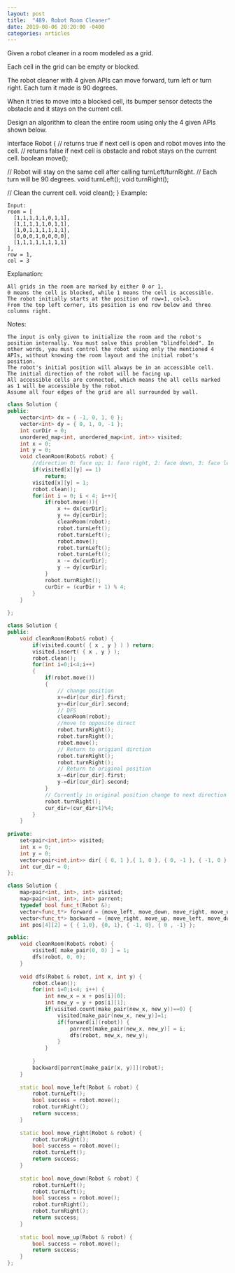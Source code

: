 ```yaml
---
layout: post
title:  "489. Robot Room Cleaner"
date: 2019-08-06 20:20:00 -0400
categories: articles
---
```

Given a robot cleaner in a room modeled as a grid.

Each cell in the grid can be empty or blocked.

The robot cleaner with 4 given APIs can move forward, turn left or turn right. Each turn it made is 90 degrees.

When it tries to move into a blocked cell, its bumper sensor detects the obstacle and it stays on the current cell.

Design an algorithm to clean the entire room using only the 4 given APIs shown below.

interface Robot {
  // returns true if next cell is open and robot moves into the cell.
  // returns false if next cell is obstacle and robot stays on the current cell.
  boolean move();

  // Robot will stay on the same cell after calling turnLeft/turnRight.
  // Each turn will be 90 degrees.
  void turnLeft();
  void turnRight();

  // Clean the current cell.
  void clean();
}
Example:
```
Input:
room = [
  [1,1,1,1,1,0,1,1],
  [1,1,1,1,1,0,1,1],
  [1,0,1,1,1,1,1,1],
  [0,0,0,1,0,0,0,0],
  [1,1,1,1,1,1,1,1]
],
row = 1,
col = 3
```
Explanation:
```
All grids in the room are marked by either 0 or 1.
0 means the cell is blocked, while 1 means the cell is accessible.
The robot initially starts at the position of row=1, col=3.
From the top left corner, its position is one row below and three columns right.
```
Notes:
```
The input is only given to initialize the room and the robot's position internally. You must solve this problem "blindfolded". In other words, you must control the robot using only the mentioned 4 APIs, without knowing the room layout and the initial robot's position.
The robot's initial position will always be in an accessible cell.
The initial direction of the robot will be facing up.
All accessible cells are connected, which means the all cells marked as 1 will be accessible by the robot.
Assume all four edges of the grid are all surrounded by wall.
```

```c++
class Solution {
public:
    vector<int> dx = { -1, 0, 1, 0 };
    vector<int> dy = { 0, 1, 0, -1 };
    int curDir = 0;
    unordered_map<int, unordered_map<int, int>> visited;
    int x = 0;
    int y = 0;
    void cleanRoom(Robot& robot) {
        //direction 0: face up; 1: face right, 2: face down, 3: face left
        if(visited[x][y] == 1)
            return;
        visited[x][y] = 1;
        robot.clean();
        for(int i = 0; i < 4; i++){
            if(robot.move()){
                x += dx[curDir];
                y += dy[curDir];
                cleanRoom(robot);
                robot.turnLeft();
                robot.turnLeft();
                robot.move();
                robot.turnLeft();
                robot.turnLeft();
                x -= dx[curDir];
                y -= dy[curDir];
            }
            robot.turnRight();
            curDir = (curDir + 1) % 4;
        }
    }
    
};
```

```c++
class Solution {
public:
    void cleanRoom(Robot& robot) {
        if(visited.count( { x , y } ) ) return;
        visited.insert( { x , y } );
        robot.clean();
        for(int i=0;i<4;i++)
        {
            if(robot.move())
            {
                // change position
                x+=dir[cur_dir].first;
                y+=dir[cur_dir].second;
                // DFS
                cleanRoom(robot); 
                //move to opposite direct 
                robot.turnRight();
                robot.turnRight();
                robot.move();
                // Return to origianl dirction
                robot.turnRight();
                robot.turnRight();
                // Return to original position
                x-=dir[cur_dir].first;
                y-=dir[cur_dir].second;
            }
            // Currently in original position change to next direction
            robot.turnRight();
            cur_dir=(cur_dir+1)%4;
        }
    }
    
private:
    set<pair<int,int>> visited;
    int x = 0;
    int y = 0;
    vector<pair<int,int>> dir{ { 0, 1 },{ 1, 0 }, { 0, -1 }, { -1, 0 } };
    int cur_dir = 0; 
};
```
```c++
class Solution {
    map<pair<int, int>, int> visited;
    map<pair<int, int>, int> parrent;
    typedef bool func_t(Robot &);
    vector<func_t*> forward = {move_left, move_down, move_right, move_up};
    vector<func_t*> backward = {move_right, move_up, move_left, move_down};
    int pos[4][2] = { { 1,0}, {0, 1}, { -1, 0}, { 0 , -1} };

public:
    void cleanRoom(Robot& robot) {
        visited[ make_pair(0, 0) ] = 1;
        dfs(robot, 0, 0);
    }
    
    void dfs(Robot & robot, int x, int y) {
        robot.clean();
        for(int i=0;i<4; i++) {
            int new_x = x + pos[i][0];
            int new_y = y + pos[i][1];
            if(visited.count(make_pair(new_x, new_y))==0) {
                visited[make_pair(new_x, new_y)]=1;
                if(forward[i](robot)) {
                    parrent[make_pair(new_x, new_y)] = i;
                    dfs(robot, new_x, new_y);
                }
            }
            
        }
        backward[parrent[make_pair(x, y)]](robot);
    }
    
    static bool move_left(Robot & robot) {
        robot.turnLeft();
        bool success = robot.move();
        robot.turnRight();
        return success;
    }
    
    static bool move_right(Robot & robot) {
        robot.turnRight();
        bool success = robot.move();
        robot.turnLeft();
        return success;
    }
    
    static bool move_down(Robot & robot) {
        robot.turnLeft();
        robot.turnLeft();
        bool success = robot.move();
        robot.turnRight();
        robot.turnRight();
        return success;
    }
    
    static bool move_up(Robot & robot) {
        bool success = robot.move();
        return success;
    }
};
```
